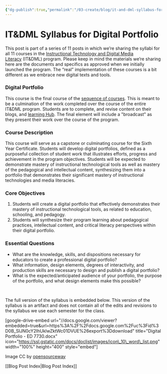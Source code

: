 ```yaml
---
{"dg-publish":true,"permalink":"/03-create/blog/it-and-dml-syllabus-for-digital-portfolio/","title":"IT&DML Syllabus for Digital Portfolio","tags":["digital-identity","itdml"]}
---
```


# IT&DML Syllabus for Digital Portfolio

This post is part of a series of 11 posts in which we’re sharing the syllabi for all 11 courses in the [Instructional Technology and Digital Media Literacy](http://www.newhaven.edu/4486/academic-programs/graduate-programs/instructional-technologies/) (IT&DML) program. Please keep in mind the materials we’re sharing here are the documents and specifics as approved when we initially launched the program. The “real” implementation of these courses is a bit different as we embrace new digital texts and tools.

### Digital Portfolio

This course is the final course of the [sequence of courses](http://wiobyrne.com/course-sequence-for-the-instructional-technology-digital-media-literacy-program/). This is meant to be a culmination of the work completed over the course of the entire IT&DML program. Students are to complete, and revise content on their blogs, and [learning Hub](http://wiobyrne.com/use-google-sites-for-educators-to-build-your-own-digital-learning-hub/). The final element will include a "broadcast" as they present their work over the course of the program. 

### Course Description

This course will serve as a capstone or culminating course for the Sixth Year Certificate. Students will develop digital portfolios, defined as a purposeful collection of student work that illustrates efforts, progress and achievement in the program objectives. Students will be expected to demonstrate mastery of instructional technological tools as well as mastery of the pedagogical and intellectual content, synthesizing them into a portfolio that demonstrates their significant mastery of instructional technologies and media literacies.

### Core Objectives

1. Students will create a digital portfolio that effectively demonstrates their mastery of instructional technological tools, as related to education, schooling, and pedagogy.
2. Students will synthesize their program learning about pedagogical practices, intellectual content, and critical literacy perspectives within their digital portfolio.

### Essential Questions

- What are the knowledge, skills, and dispositions necessary for educators to create a professional digital portfolio?
- What information, design elements, degrees of interactivity, and production skills are necessary to design and publish a digital portfolio?
- What is the expected/anticipated audience of your portfolio, the purpose of the portfolio, and what design elements make this possible?

 

The full version of the syllabus is embedded below. This version of the syllabus is an artifact and does not contain all of the edits and revisions to the syllabus we use each semester for the class.

\[google-drive-embed url="//docs.google.com/viewer?embedded=true&url=https%3A%2F%2Fdocs.google.com%2Fuc%3Fid%3D0B\_SIJN0cY2IhUklwZktWc01DVUE%26export%3Ddownload" title="Digital Portfolio - ED 7730.docx" icon="https://ssl.gstatic.com/docs/doclist/images/icon\_10\_word\_list.png" width="100%" height="400" style="embed"\]

Image CC by [opensourceway](https://www.flickr.com/photos/opensourceway/4586670229/in/set-72157625612673573)

[[Blog Post Index\|Blog Post Index]]